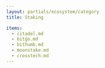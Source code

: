 ```yaml
---
layout: partials/ecosystem/category
title: Staking

items:
  - citadel.md
  - bitgo.md
  - bithumb.md
  - moonstake.md
  - crosstech.md
---
```

